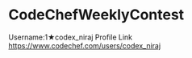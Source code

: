 # CodeChefWeeklyContest
Username:1★codex_niraj
Profile Link https://www.codechef.com/users/codex_niraj
